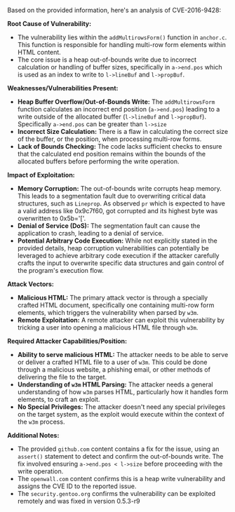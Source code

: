 Based on the provided information, here's an analysis of CVE-2016-9428:

**Root Cause of Vulnerability:**

*   The vulnerability lies within the `addMultirowsForm()` function in `anchor.c`. This function is responsible for handling multi-row form elements within HTML content.
*   The core issue is a heap out-of-bounds write due to incorrect calculation or handling of buffer sizes, specifically in `a->end.pos` which is used as an index to write to `l->lineBuf` and `l->propBuf`.

**Weaknesses/Vulnerabilities Present:**

*   **Heap Buffer Overflow/Out-of-Bounds Write:** The `addMultirowsForm` function calculates an incorrect end position (`a->end.pos`) leading to a write outside of the allocated buffer (`l->lineBuf` and `l->propBuf`). Specifically `a->end.pos` can be greater than `l->size`
*   **Incorrect Size Calculation:** There is a flaw in calculating the correct size of the buffer, or the position, when processing multi-row forms.
*   **Lack of Bounds Checking:**  The code lacks sufficient checks to ensure that the calculated end position remains within the bounds of the allocated buffers before performing the write operation.

**Impact of Exploitation:**

*   **Memory Corruption:** The out-of-bounds write corrupts heap memory. This leads to a segmentation fault due to overwriting critical data structures, such as `Lineprop`. As observed `pr` which is expected to have a valid address like 0x9c7f60, got corrupted and its highest byte was overwritten to 0x5b='['.
*   **Denial of Service (DoS):** The segmentation fault can cause the application to crash, leading to a denial of service.
*   **Potential Arbitrary Code Execution:**  While not explicitly stated in the provided details, heap corruption vulnerabilities can potentially be leveraged to achieve arbitrary code execution if the attacker carefully crafts the input to overwrite specific data structures and gain control of the program's execution flow.

**Attack Vectors:**

*   **Malicious HTML:** The primary attack vector is through a specially crafted HTML document, specifically one containing multi-row form elements, which triggers the vulnerability when parsed by `w3m`.
*   **Remote Exploitation:**  A remote attacker can exploit this vulnerability by tricking a user into opening a malicious HTML file through `w3m`.

**Required Attacker Capabilities/Position:**

*   **Ability to serve malicious HTML:** The attacker needs to be able to serve or deliver a crafted HTML file to a user of `w3m`. This could be done through a malicious website, a phishing email, or other methods of delivering the file to the target.
*   **Understanding of `w3m` HTML Parsing:**  The attacker needs a general understanding of how `w3m` parses HTML, particularly how it handles form elements, to craft an exploit.
*   **No Special Privileges:**  The attacker doesn't need any special privileges on the target system, as the exploit would execute within the context of the `w3m` process.

**Additional Notes:**

*   The provided `github.com` content contains a fix for the issue, using an `assert()` statement to detect and confirm the out-of-bounds write. The fix involved ensuring `a->end.pos < l->size` before proceeding with the write operation.
*   The `openwall.com` content confirms this is a heap write vulnerability and assigns the CVE ID to the reported issue.
*  The `security.gentoo.org` confirms the vulnerability can be exploited remotely and was fixed in version 0.5.3-r9